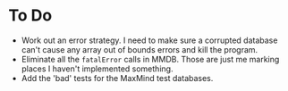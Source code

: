 # To Do

- Work out an error strategy. I need to make sure a corrupted database can't 
  cause any array out of bounds errors and kill the program.
- Eliminate all the `fatalError` calls in MMDB. Those are just me marking
  places I haven't implemented something.
- Add the 'bad' tests for the MaxMind test databases.

